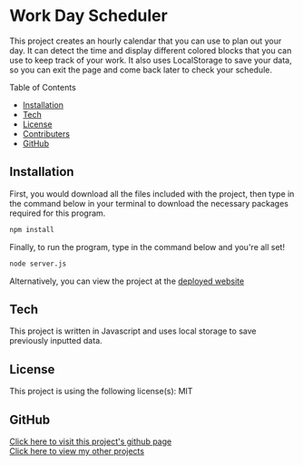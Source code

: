 # Work Day Scheduler

This project creates an hourly calendar that you can use to plan out your day. It can detect the time and display different colored blocks that you can use to keep track of your work.
It also uses LocalStorage to save your data, so you can exit the page and come back later to check your schedule.
        
Table of Contents
* [Installation](#Installation)
* [Tech](#Tech)
* [License](#License)
* [Contributers](#Contributers)
* [GitHub](#Github)
        
## Installation
First, you would download all the files included with the project, then type in the command below in your terminal to download the necessary packages required for this program.

```sh
npm install
```

 Finally, to run the program, type in the command below and you're all set!

 ```sh
 node server.js
 ```
 
 Alternatively, you can view the project at the [deployed website](https://undeadmatrix.github.io/WorkDayScheduler/)
## Tech
This project is written in Javascript and uses local storage to save previously inputted data.

## License
This project is using the following license(s): MIT
        
## GitHub
[Click here to visit this project's github page](https://github.com/Undeadmatrix/WorkDayScheduler) <br/>
[Click here to view my other projects](https://github.com/Undeadmatrix/)
